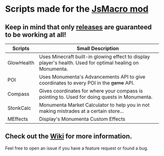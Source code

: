 # Scripts made for the [JsMacro mod](https://github.com/wagyourtail/JsMacros)
## Keep in mind that only [releases](https://github.com/U5B/jsmacros/releases) are guaranteed to be working at all!
| Scripts | Small Description |
| --- | --- |
| GlowHealth | Uses Minecraft built-in glowing effect to display player's health. Used for optimal healing on Monumenta. |
| POI | Uses Monumenta's Advancements API to give coordinates to every POI in the ~~game~~ API. |
| Compass | Gives coordinates for where your compass is pointing to. Used for doing quests in Monumenta. |
| StonkCalc | Monumenta Market Calculator to help you in not making mistrades at a certain store... |
| MEffects | Display's Monumenta Custom Effects
## Check out the [Wiki](https://github.com/U5B/jsmacros/wiki) for more information.
Feel free to open an issue if you have a feature request or found a bug.
